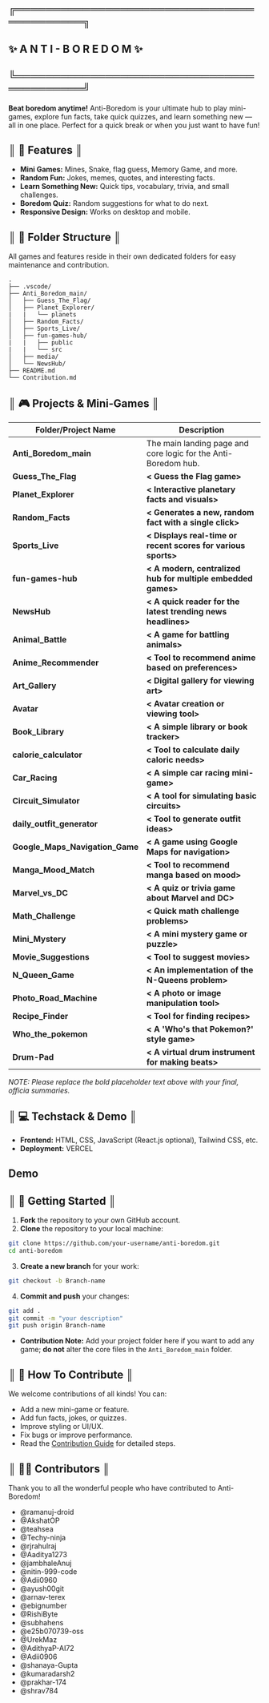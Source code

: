 ## ╔══════════════════════════════════════════╗
##                ✨ A N T I - B O R E D O M ✨                  
## ╚══════════════════════════════════════════╝

**Beat boredom anytime!**
Anti-Boredom is your ultimate hub to play mini-games, explore fun facts, take quick quizzes, and learn something new — all in one place. Perfect for a quick break or when you just want to have fun\!

## ║ 🌟 Features ║

  * **Mini Games:** Mines, Snake, flag guess, Memory Game, and more.
  * **Random Fun:** Jokes, memes, quotes, and interesting facts.
  * **Learn Something New:** Quick tips, vocabulary, trivia, and small challenges.
  * **Boredom Quiz:** Random suggestions for what to do next.
  * **Responsive Design:** Works on desktop and mobile.

## ║ 📂 Folder Structure ║

All games and features reside in their own dedicated folders for easy maintenance and contribution.

```
.
├── .vscode/
├── Anti_Boredom_main/
│   ├── Guess_The_Flag/
│   ├── Planet_Explorer/
|   |   └── planets
│   ├── Random_Facts/
│   ├── Sports_Live/
│   ├── fun-games-hub/
|   |   ├── public
|   |   └── src
│   ├── media/
│   └── NewsHub/
├── README.md
└── Contribution.md
```

## ║ 🎮 Projects & Mini-Games ║

| Folder/Project Name     | Description                                                                  |
| ----------------------- | ---------------------------------------------------------------------------- |
| **Anti_Boredom_main** | The main landing page and core logic for the Anti-Boredom hub.               |
| **Guess_The_Flag** | **< Guess the Flag game\>** |
| **Planet_Explorer** | **< Interactive planetary facts and visuals\>** |
| **Random_Facts** | **< Generates a new, random fact with a single click\>** |
| **Sports_Live** | **< Displays real-time or recent scores for various sports\>** |
| **fun-games-hub** | **< A modern, centralized hub for multiple embedded games\>** |
| **NewsHub** | **< A quick reader for the latest trending news headlines\>** |
| **Animal_Battle** | **< A game for battling animals\>** |
| **Anime_Recommender** | **< Tool to recommend anime based on preferences\>** |
| **Art_Gallery** | **< Digital gallery for viewing art\>** | 
| **Avatar** | **< Avatar creation or viewing tool\>** | 
| **Book_Library** | **< A simple library or book tracker\>** |  
| **calorie_calculator** | **< Tool to calculate daily caloric needs\>** |  
| **Car_Racing** | **< A simple car racing mini-game\>** |  
| **Circuit_Simulator** | **< A tool for simulating basic circuits\>** |  
| **daily_outfit_generator** | **< Tool to generate outfit ideas\>** |  
| **Google_Maps_Navigation_Game** | **< A game using Google Maps for navigation\>** |
| **Manga_Mood_Match** | **< Tool to recommend manga based on mood\>** |  
| **Marvel_vs_DC** | **< A quiz or trivia game about Marvel and DC\>** |  
| **Math_Challenge** | **< Quick math challenge problems\>** | 
| **Mini_Mystery** | **< A mini mystery game or puzzle\>** |  
| **Movie_Suggestions** | **< Tool to suggest movies\>** |  
| **N_Queen_Game** | **< An implementation of the N-Queens problem\>** |  
| **Photo_Road_Machine** | **< A photo or image manipulation tool\>** |  
| **Recipe_Finder** | **< Tool for finding recipes\>** | 
| **Who_the_pokemon** | **< A 'Who's that Pokemon?' style game\>** |  
| **Drum-Pad** | **< A virtual drum instrument for making beats\>** | 

*NOTE: Please replace the bold placeholder text above with your final, officia  summaries.*

## ║ 💻 Techstack   &   Demo ║

  * **Frontend:** HTML, CSS, JavaScript (React.js optional), Tailwind CSS, etc.
  * **Deployment:** VERCEL

## **Demo**
 
## ║ 🚀 Getting   Started ║

1.  **Fork** the repository to your own GitHub account.
2.  **Clone** the repository to your local machine:

<!-- end list -->

```bash
git clone https://github.com/your-username/anti-boredom.git
cd anti-boredom
```

3.  **Create a new branch** for your work:

<!-- end list -->

```bash
git checkout -b Branch-name
```

4.  **Commit and push** your changes:

<!-- end list -->

```bash
git add .
git commit -m "your description"
git push origin Branch-name
```

  * **Contribution Note:** Add your project folder here if you want to add any game; **do not** alter the core files in the `Anti_Boredom_main` folder.

## ║ 🤝 How To Contribute ║

We welcome contributions of all kinds! You can:

  * Add a new mini-game or feature.
  * Add fun facts, jokes, or quizzes.
  * Improve styling or UI/UX.
  * Fix bugs or improve performance.
  * Read the [Contribution Guide](https://github.com/ramanuj-droid/Anti-Boredom/blob/main/Contribution.md) for detailed steps.

## ║ 🧑‍💻 Contributors ║

Thank you to all the wonderful people who have contributed to Anti-Boredom!

  * @ramanuj-droid
  * @AkshatOP
  * @teahsea
  * @Techy-ninja
  * @rjrahulraj
  * @Aaditya1273
  * @jambhaleAnuj
  * @nitin-999-code
  * @Adii0960
  * @ayush00git
  * @arnav-terex
  * @ebignumber
  * @RishiByte
  * @subhahens
  * @e25b070739-oss
  * @UrekMaz
  * @AdithyaP-AI72
  * @Adii0906
  * @shanaya-Gupta
  * @kumaradarsh2
  * @prakhar-174
  * @shrav784